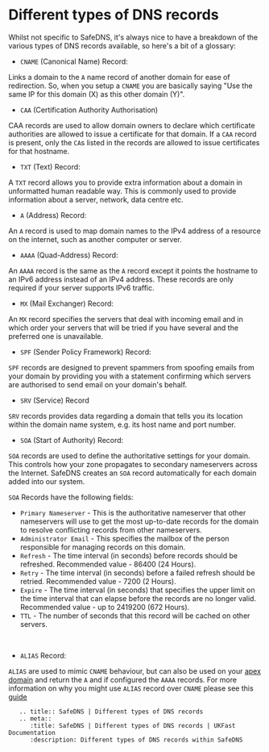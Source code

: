 # Different types of DNS records

Whilst not specific to SafeDNS, it's always nice to have a breakdown of the various types of DNS records available, so here's a bit of a glossary:

* `CNAME` (Canonical Name) Record:

 Links a domain to the `A` name record of another domain for ease of redirection. So, when you setup a `CNAME` you are basically saying "Use the same IP for this domain (X) as this other domain (Y)".

* `CAA` (Certification Authority Authorisation)

CAA records are used to allow domain owners to declare which certificate authorities are allowed to issue a certificate for that domain. If a `CAA` record is present, only the `CA`s listed in the records are allowed to issue certificates for that hostname.

* `TXT` (Text) Record:

A `TXT` record allows you to provide extra information about a domain in unformatted human readable way. This is commonly used to provide information about a server, network, data centre etc.

* `A` (Address) Record:

An `A` record is used to map domain names to the <nospell>IPv4</nospell> address of a resource on the internet, such as another computer or server.

* `AAAA` (Quad-Address) Record:

An `AAAA` record is the same as the `A` record except it points the hostname to an <nospell>IPv6</nospell> address instead of an <nospell>IPv4</nospell> address. These records are only required if your server supports <nospell>IPv6</nospell> traffic.

* `MX` (Mail Exchanger) Record:

An `MX` record specifies the servers that deal with incoming email and in which order your servers that will be tried if you have several and the preferred one is unavailable.

* `SPF` (Sender Policy Framework) Record:

`SPF` records are designed to prevent spammers from spoofing emails from your domain by providing you with a statement confirming which servers are authorised to send email on your domain's behalf.

* `SRV` (Service) Record

`SRV` records provides data regarding a domain that tells you its location within the domain name system, e.g. its host name and port number.

* `SOA` (Start of Authority) Record:

`SOA` records are used to define the authoritative settings for your domain. This controls how your zone propagates to secondary nameservers across the Internet. SafeDNS creates an `SOA` record automatically for each domain added into our system.

`SOA` Records have the following fields:

* `Primary Nameserver` - This is the authoritative nameserver that other nameservers will use to get the most up-to-date records for the domain to resolve conflicting records from other nameservers.
* `Administrator Email` - This specifies the mailbox of the person responsible for managing records on this domain.
* `Refresh` - The time interval (in seconds) before records should be refreshed. Recommended value - 86400 (24 Hours).
* `Retry` - The time interval (in seconds) before a failed refresh should be retried. Recommended value - 7200 (2 Hours).
* `Expire` - The time interval (in seconds) that specifies the upper limit on the time interval that can elapse before the records are no longer valid. Recommended value - up to 2419200 (672 Hours).
* `TTL` - The number of seconds that this record will be cached on other servers.
</br>

* `ALIAS` Record:

`ALIAS` are used to mimic `CNAME` behaviour, but can also be used on your [apex domain](https://docs.ukfast.co.uk/domains/safedns/apexdomain.html) and return the `A` and if configured the `AAAA` records. For more information on why you might use `ALIAS` record over `CNAME` please see this [guide](https://docs.ukfast.co.uk/domains/safedns/aliasrecord.html)

```eval_rst
   .. title:: SafeDNS | Different types of DNS records
   .. meta::
      :title: SafeDNS | Different types of DNS records | UKFast Documentation
      :description: Different types of DNS records within SafeDNS
```
